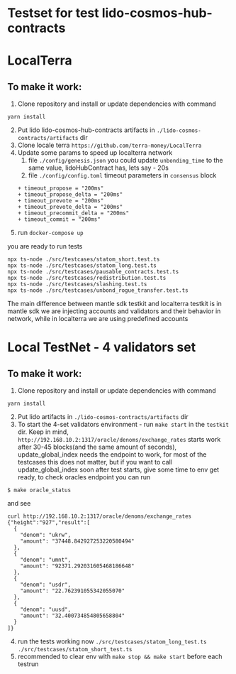 # Testset for test lido-cosmos-hub-contracts

# LocalTerra

## To make it work:

1. Clone repository and install or update dependencies with command

```
yarn install
```

2. Put lido lido-cosmos-hub-contracts artifacts in `./lido-cosmos-contracts/artifacts` dir
3. Clone locale terra `https://github.com/terra-money/LocalTerra`
4. Update some params to speed up localterra network
   1. file `./config/genesis.json` you could update `unbonding_time` to the same value, lidoHubContract has, lets say - 20s
   2. file `./config/config.toml` timeout parameters in `consensus` block
   ```
   + timeout_propose = "200ms"
   + timeout_propose_delta = "200ms"
   + timeout_prevote = "200ms"
   + timeout_prevote_delta = "200ms"
   + timeout_precommit_delta = "200ms"
   + timeout_commit = "200ms"
   ```
5. run `docker-compose up`

you are ready to run tests

```
npx ts-node ./src/testcases/statom_short.test.ts
npx ts-node ./src/testcases/statom_long.test.ts
npx ts-node ./src/testcases/pausable_contracts.test.ts
npx ts-node ./src/testcases/redistribution.test.ts
npx ts-node ./src/testcases/slashing.test.ts
npx ts-node ./src/testcases/unbond_rogue_transfer.test.ts
```

The main difference between mantle sdk testkit and localterra testkit is in mantle sdk we are injecting accounts and validators and their behavior in network, while in localterra we are using predefined accounts

# Local TestNet - 4 validators set

## To make it work:

1. Clone repository and install or update dependencies with command

```shell
yarn install
```

2. Put lido artifacts in `./lido-cosmos-contracts/artifacts` dir
3. To start the 4-set validators environment - run `make start` in the `testkit` dir. Keep in mind, `http://192.168.10.2:1317/oracle/denoms/exchange_rates` starts work after 30-45 blocks(and the same amount of seconds), update_global_index needs the endpoint to work, for most of the testcases this does not matter, but if you want to call update_global_index soon after test starts, give some time to env get ready, to check oracles endpoint you can run

```shell
$ make oracle_status
```

and see

```shell
curl http://192.168.10.2:1317/oracle/denoms/exchange_rates
{"height":"927","result":[
  {
    "denom": "ukrw",
    "amount": "37448.842927253220580494"
  },
  {
    "denom": "umnt",
    "amount": "92371.292031605468186648"
  },
  {
    "denom": "usdr",
    "amount": "22.762391055342055070"
  },
  {
    "denom": "uusd",
    "amount": "32.400734854805658804"
  }
]}
```

4. run the tests
   working now
   `./src/testcases/statom_long_test.ts`
   `./src/testcases/statom_short_test.ts`
5. recommended to clear env with `make stop && make start` before each testrun
